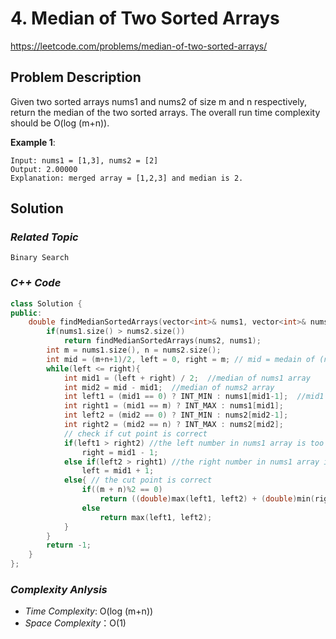 # 4. Median of Two Sorted Arrays

https://leetcode.com/problems/median-of-two-sorted-arrays/

## Problem Description

Given two sorted arrays nums1 and nums2 of size m and n respectively, return the median of the two sorted arrays.
The overall run time complexity should be O(log (m+n)).

**Example 1**:
```
Input: nums1 = [1,3], nums2 = [2]
Output: 2.00000
Explanation: merged array = [1,2,3] and median is 2.
```

## Solution

### _Related Topic_
    Binary Search

### _C++ Code_
```cpp
class Solution {
public:
    double findMedianSortedArrays(vector<int>& nums1, vector<int>& nums2) {
        if(nums1.size() > nums2.size())
            return findMedianSortedArrays(nums2, nums1);
        int m = nums1.size(), n = nums2.size();
        int mid = (m+n+1)/2, left = 0, right = m; // mid = medain of (num1+num2)
        while(left <= right){
            int mid1 = (left + right) / 2;  //median of nums1 array
            int mid2 = mid - mid1;  //median of nums2 array
            int left1 = (mid1 == 0) ? INT_MIN : nums1[mid1-1];  //mid1 = 0, let left1 = smallest value
            int right1 = (mid1 == m) ? INT_MAX : nums1[mid1];
            int left2 = (mid2 == 0) ? INT_MIN : nums2[mid2-1];
            int right2 = (mid2 == n) ? INT_MAX : nums2[mid2];
            // check if cut point is correct
            if(left1 > right2) //the left number in nums1 array is too large, should move cut point to right.
                right = mid1 - 1;
            else if(left2 > right1) //the right number in nums1 array is too large, should move cut point to left.
                left = mid1 + 1;
            else{ // the cut point is correct
                if((m + n)%2 == 0)
                    return ((double)max(left1, left2) + (double)min(right1, right2)) / 2;
                else
                    return max(left1, left2);
            }            
        }
        return -1;
    }
};
```

### _Complexity Anlysis_
- _Time Complexity_: O(log (m+n))
- _Space Complexity_：O(1)
